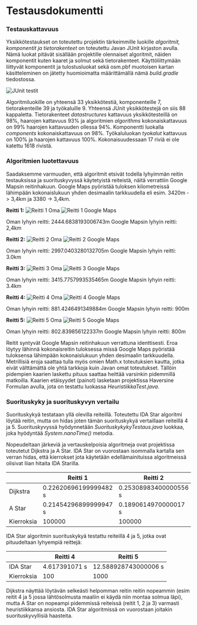 # Testausdokumentti

### Testauskattavuus

Yksikkötestaukset on toteutettu projektin tärkeimmille luokille _algoritmit, komponentit ja tietorakenteet_ on toteutettu Javan JUnit kirjaston avulla. Nämä luokat pitävät sisällään projektille olennaiset algoritmit, näiden komponentit kuten kaaret ja solmut sekä tietorakenteet. Käyttöliittymään liittyvät komponentit ja tulostusluokat sekä osm.pbf muotoisen kartan käsitteleminen on jätetty huomioimatta määrittämällä nämä _build.gradle_ tiedostossa.

![JUnit testit](kuvat/junit_testit.png "JUnit testit")

Algoritmiluokille on yhteensä 33 yksikkötestiä, komponenteille 7, tietorakenteille 39 ja työkaluille 9. Yhteensä JUnit yksikkötestejä on siis 88 kappaletta. Tietorakenteet _datastructures_ kattavuus yksikkötesteillä on 98%, haarojen kattavuus 93% ja algoritmien _algorithms_ kokonaiskattavuus on 99% haarojen kattavuuden ollessa 94%. Komponentti luokalla _components_ kokonaiskattavuus on 98%. Työkaluluokan _tyokalut_ kattavuus on 100% ja haarojen kattavuus 100%. Kokonaisuudessaan 17 riviä ei ole katettu 1618 rivistä.

### Algoritmien luotettavuus

Saadaksemme varmuuden, että algoritmit etsivät todella lyhyimmän reitin testauksissa ja suorituskyvyssä käytetyistä reiteistä, näitä verrattiin Google Mapsin reitinhakuun. 
Google Maps pyöristää tuloksen kilometreissä lähimpään kokonaislukuun yhden desimaalin tarkkuudella eli esim. 3420m -> 3,4km ja 3380 -> 3,4km.

**Reitti 1:**
![Reitti 1 Oma](kuvat/reitti1.png "Reitti 1 Oma")
![Reitti 1 Google Maps](kuvat/reitti1verrattava.png "Reitti 1 Google Maps")

Oman lyhyin reitti: 2444.6838193006743m
Google Mapsin lyhyin reitti: 2,4km

**Reitti 2:**
![Reitti 2 Oma](kuvat/reitti2.png "Reitti 2 Oma")
![Reitti 2 Google Maps](kuvat/reitti2verrattava.png "Reitti 2 Google Maps")

Oman lyhyin reitti: 2997.0403280132705m
Google Mapsin lyhyin reitti: 3.0km

**Reitti 3:**
![Reitti 3 Oma](kuvat/reitti3.png "Reitti 3 Oma")
![Reitti 3 Google Maps](kuvat/reitti3verrattava.png "Reitti 3 Google Maps")

Oman lyhyin reitti: 3415.7757993535465m
Google Mapsin lyhyin reitti: 3.4km

**Reitti 4:**
![Reitti 4 Oma](kuvat/reitti4.png "Reitti 4 Oma")
![Reitti 4 Google Maps](kuvat/reitti4verrattava.png "Reitti 4 Google Maps")

Oman lyhyin reitti: 881.4246491349884m
Google Mapsin lyhyin reitti: 900m

**Reitti 5:**
![Reitti 5 Oma](kuvat/reitti5.png "Reitti 5 Oma")
![Reitti 5 Google Maps](kuvat/reitti5verrattava.png "Reitti 5 Google Maps")

Oman lyhyin reitti: 802.839856122337m
Google Mapsin lyhyin reitti: 800m

Reitit syntyvät Google Mapsin reitinhakuun verrattuna identtisesti. Eroa löytyy lähinnä kokonaisreitin tuloksessa missä Google Maps pyöristää tuloksensa lähimpään kokonaislukuun yhden desimaalin tarkkuudella. Metrillisiä eroja saattaa tulla myös omien Math.x toteutuksien kautta, jotka eivät välttämättä ole yhtä tarkkoja kuin Javan omat toteutukset. Tällöin pidempien kaarien laskettu pituus saattaa heittää varsinkin pidemmillä matkoilla. Kaarien etäisyydet (painot) lasketaan projektissa Haversine Formulan avulla, jota on testattu luokassa _HeuristiikkaTest.java_.

### Suorituskyky ja suorituskyvyn vertailu

Suorituskykyä testataan yllä olevilla reiteillä. Toteutettu IDA Star algoritmi löytää reitin, mutta on hidas joten tämän suorituskykyä vertaillaan reiteillä 4 ja 5. Suorituskyvyssä hyödynnetään _SuorituskykykyTestaus.java_ luokkaa, joka hyödyntää _System.nanoTime()_ metodia.

Nopeudeltaan järkeviä ja vertauskelpoisia algoritmeja ovat projektissa toteutetut Dijkstra ja A Star. IDA Star on vuorostaan isommalla kartalla sen verran hidas, että kierrokset jota käytetään edellämainituissa algoritmeissä olisivat liian hitaita IDA Starilla.

|   | Reitti 1  | Reitti 2  | Reitti 3  |  Reitti 4 |  Reitti 5 |
|---|---|---|---|---|---|
| Dijkstra  |  0.22620696199999482 s |  0.25308983400000556 s | 0.28570035899999563 s  | 0.10628040400000054 s  | 0.10962195200000238 s  |
| A Star  | 0.21454296899999947 s  | 0.1890614970000017 s  | 0.17911725299999687 s  | 0.15484931599999863 s  | 0.16997260600000275 s  |
| Kierroksia  | 100000  | 100000  |  100000 |  100000 | 100000  |

IDA Star algoritmin suorituskykyä testattu reiteillä 4 ja 5, jotka ovat pituudeltaan lyhyempiä reittejä:

|   | Reitti 4 |  Reitti 5 |
|---|---|---|
| IDA Star  | 4.617391071 s  |  12.588928743000006 s |
| Kierroksia  |  100 | 1000  |


Dijkstra näyttää löytävän selkeästi helpomman reitin reitin nopeammin (esim reitit 4 ja 5 jossa lähtösolmusta maaliin ei käydä niin montaa solmua läpi), mutta A Star on nopeampi pidemmissä reiteissä (reitit 1, 2 ja 3) varmasti heuristiikkansa ansiosta. IDA Star algoritmissä on vuorostaan joitakin suorituskyvyllisiä haasteita. 

